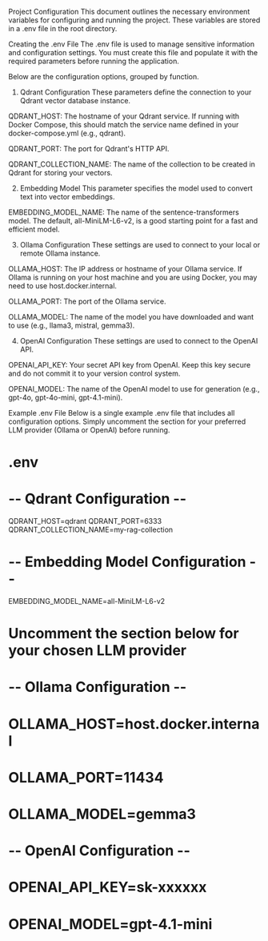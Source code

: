 Project Configuration
This document outlines the necessary environment variables for configuring and running the project. These variables are stored in a .env file in the root directory.

Creating the .env File
The .env file is used to manage sensitive information and configuration settings. You must create this file and populate it with the required parameters before running the application.

Below are the configuration options, grouped by function.

1. Qdrant Configuration
These parameters define the connection to your Qdrant vector database instance.

QDRANT_HOST: The hostname of your Qdrant service. If running with Docker Compose, this should match the service name defined in your docker-compose.yml (e.g., qdrant).

QDRANT_PORT: The port for Qdrant's HTTP API.

QDRANT_COLLECTION_NAME: The name of the collection to be created in Qdrant for storing your vectors.

2. Embedding Model
This parameter specifies the model used to convert text into vector embeddings.

EMBEDDING_MODEL_NAME: The name of the sentence-transformers model. The default, all-MiniLM-L6-v2, is a good starting point for a fast and efficient model.

3. Ollama Configuration
These settings are used to connect to your local or remote Ollama instance.

OLLAMA_HOST: The IP address or hostname of your Ollama service. If Ollama is running on your host machine and you are using Docker, you may need to use host.docker.internal.

OLLAMA_PORT: The port of the Ollama service.

OLLAMA_MODEL: The name of the model you have downloaded and want to use (e.g., llama3, mistral, gemma3).

4. OpenAI Configuration
These settings are used to connect to the OpenAI API.

OPENAI_API_KEY: Your secret API key from OpenAI. Keep this key secure and do not commit it to your version control system.

OPENAI_MODEL: The name of the OpenAI model to use for generation (e.g., gpt-4o, gpt-4o-mini, gpt-4.1-mini).

Example .env File
Below is a single example .env file that includes all configuration options. Simply uncomment the section for your preferred LLM provider (Ollama or OpenAI) before running.

# .env

# -- Qdrant Configuration --
QDRANT_HOST=qdrant
QDRANT_PORT=6333
QDRANT_COLLECTION_NAME=my-rag-collection

# -- Embedding Model Configuration --
EMBEDDING_MODEL_NAME=all-MiniLM-L6-v2

# Uncomment the section below for your chosen LLM provider

# -- Ollama Configuration --
# OLLAMA_HOST=host.docker.internal
# OLLAMA_PORT=11434
# OLLAMA_MODEL=gemma3

# -- OpenAI Configuration --
# OPENAI_API_KEY=sk-xxxxxx
# OPENAI_MODEL=gpt-4.1-mini
